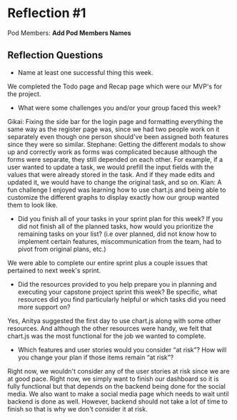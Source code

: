 # Reflection #1

Pod Members: **Add Pod Members Names**

## Reflection Questions

* Name at least one successful thing this week.

We completed the Todo page and Recap page which were our MVP's for the project.

* What were some challenges you and/or your group faced this week?

 Gikai: Fixing the side bar for the login page and formatting everything the same way as the register page was, since we had two people work on it separately even though one person should've been assigned both features since they were so similar.
 Stephane: Getting the different modals to show up and correctly work as forms was complicated because although the forms were separate, they still depended on each other. For example, if a user wanted to update a task, we would prefill the input fields with the values that were already stored in the task. And if they made edits and updated it, we would have to change the original task, and so on. 
 Kian: A fun challenge I enjoyed was learning how to use chart.js and being able to customize the different graphs to display exactly how our group wanted them to look like.

* Did you finish all of your tasks in your sprint plan for this week? If you did not finish all of the planned tasks, how would you prioritize the remaining tasks on your list?  (i.e over planned, did not know how to implement certain features, miscommunication from the team, had to pivot from original plans, etc.)

We were able to complete our entire sprint plus a couple issues that pertained to next week's sprint.

* Did the resources provided to you help prepare you in planning and executing your capstone project sprint this week? Be specific, what resources did you find particularly helpful or which tasks did you need more support on?

Yes, Anitya suggested the first day to use chart.js along with some other resources. And although the other resources were handy, we felt that chart.js was the most functional for the job we wanted to complete.

* Which features and user stories would you consider “at risk”? How will you change your plan if those items remain “at risk”?

Right now, we wouldn't consider any of the user stories at risk since we are at good pace. Right now, we simply want to finish our dashboard so it is fully functional but that depends on the backend being done for the social media. We also want to make a social media page which needs to wait until backend is done as well. However, backend should not take a lot of time to finish so that is why we don't consider it at risk.
